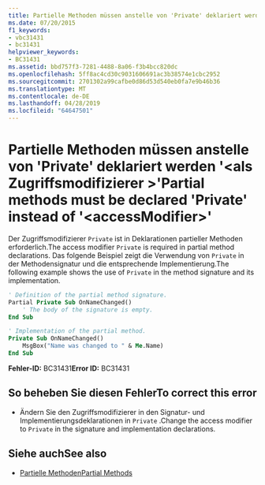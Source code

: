 ```yaml
---
title: Partielle Methoden müssen anstelle von 'Private' deklariert werden '<accessModifier>'
ms.date: 07/20/2015
f1_keywords:
- vbc31431
- bc31431
helpviewer_keywords:
- BC31431
ms.assetid: bbd757f3-7281-4488-8a06-f3b4bcc820dc
ms.openlocfilehash: 5ff8ac4cd30c9031606691ac3b38574e1cbc2952
ms.sourcegitcommit: 2701302a99cafbe0d86d53d540eb0fa7e9b46b36
ms.translationtype: MT
ms.contentlocale: de-DE
ms.lasthandoff: 04/28/2019
ms.locfileid: "64647501"
---
```

# <a name="partial-methods-must-be-declared-private-instead-of-accessmodifier"></a><span data-ttu-id="a4ba2-102">Partielle Methoden müssen anstelle von 'Private' deklariert werden '\<als Zugriffsmodifizierer >'</span><span class="sxs-lookup"><span data-stu-id="a4ba2-102">Partial methods must be declared 'Private' instead of '\<accessModifier>'</span></span>
<span data-ttu-id="a4ba2-103">Der Zugriffsmodifizierer `Private` ist in Deklarationen partieller Methoden erforderlich.</span><span class="sxs-lookup"><span data-stu-id="a4ba2-103">The access modifier `Private` is required in partial method declarations.</span></span> <span data-ttu-id="a4ba2-104">Das folgende Beispiel zeigt die Verwendung von `Private` in der Methodensignatur und die entsprechende Implementierung.</span><span class="sxs-lookup"><span data-stu-id="a4ba2-104">The following example shows the use of `Private` in the method signature and its implementation.</span></span>  
  
```vb  
' Definition of the partial method signature.  
Partial Private Sub OnNameChanged()  
    ' The body of the signature is empty.  
End Sub  
```  
  
```vb  
' Implementation of the partial method.  
Private Sub OnNameChanged()  
    MsgBox("Name was changed to " & Me.Name)  
End Sub  
```  
  
 <span data-ttu-id="a4ba2-105">**Fehler-ID:** BC31431</span><span class="sxs-lookup"><span data-stu-id="a4ba2-105">**Error ID:** BC31431</span></span>  
  
## <a name="to-correct-this-error"></a><span data-ttu-id="a4ba2-106">So beheben Sie diesen Fehler</span><span class="sxs-lookup"><span data-stu-id="a4ba2-106">To correct this error</span></span>  
  
- <span data-ttu-id="a4ba2-107">Ändern Sie den Zugriffsmodifizierer in den Signatur- und Implementierungsdeklarationen in `Private` .</span><span class="sxs-lookup"><span data-stu-id="a4ba2-107">Change the access modifier to `Private` in the signature and implementation declarations.</span></span>  
  
## <a name="see-also"></a><span data-ttu-id="a4ba2-108">Siehe auch</span><span class="sxs-lookup"><span data-stu-id="a4ba2-108">See also</span></span>

- [<span data-ttu-id="a4ba2-109">Partielle Methoden</span><span class="sxs-lookup"><span data-stu-id="a4ba2-109">Partial Methods</span></span>](../../visual-basic/programming-guide/language-features/procedures/partial-methods.md)
